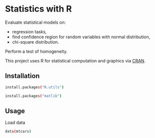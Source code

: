 # Statistics with R
Evaluate statistical models on:
- regression tasks, 
- find confidence region for random variables with normal distribution,
- chi-square distribution.

Perform a test of homogeneity.

This project uses R for statistical computation and graphics via [CRAN](https://cran.r-project.org/).

## Installation

```bash
install.packages("R.utils")
```
```bash
install.packages("matlib")
```
## Usage

Load data
```bash
data(mtcars)
```



